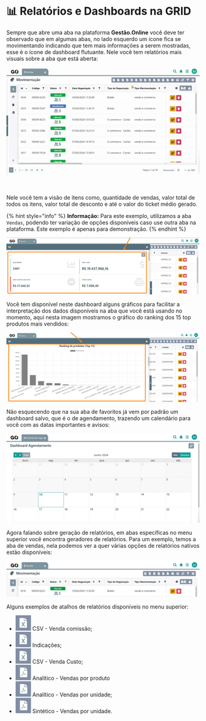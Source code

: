 # 📊 Relatórios e Dashboards na GRID

Sempre que abre uma aba na plataforma **Gestão.Online** você deve ter observado que em algumas abas, no lado esquerdo um icone fica se movimentando indicando que tem mais informações a serem mostradas, esse é o ícone de dashboard flutuante. Nele você tem relatórios mais visuais sobre a aba que está aberta:

![](/erp-v2/assets/relatorios_dashboard_aba.gif)

<br>

Nele você tem a visão de itens como, quantidade de vendas, valor total de todos os itens, valor total de desconto e até o valor do ticket médio gerado.

{% hint style="info" %}
**Informação:** Para este exemplo, utilizamos a aba `Vendas`, podendo ter variação de opções disponíveis caso use outra aba na plataforma. Este exemplo é apenas para demonstração.
{% endhint %}

![](/erp-v2/assets/relatorios_dashboard_aba_qtd_vendas.png)

Você tem disponível neste dashboard alguns gráficos para facilitar a interpretação dos dados disponíveis na aba que você está usando no momento, aqui nesta imagem mostramos o gráfico do ranking dos 15 top produtos mais vendidos:

![](/erp-v2/assets/relatorios_dashboard_ranking.png)

Não esquecendo que na sua aba de favoritos já vem por padrão um dashboard salvo, que é o de agendamento, trazendo um calendário para você com as datas importantes e avisos:

![](/erp-v2/assets/dashboard_agendamento.png)

Agora falando sobre geração de relatórios, em abas específicas no menu superior você encontra geradores de relatórios. Para um exemplo, temos a aba de vendas, nela podemos ver a quer várias opções de relatórios nativos estão disponíveis:

![](/erp-v2/assets/relatorios_botoes_menu.png)

Alguns exemplos de atalhos de relatórios disponíveis no menu superior:

- <img src="/erp-v2/assets/icon_folha_x.png" alt="" data-size="line"> CSV - Venda comissão;
- <img src="/erp-v2/assets/icon_folha_x.png" alt="" data-size="line"> Indicações;
- <img src="/erp-v2/assets/icon_folha_x.png" alt="" data-size="line"> CSV - Venda Custo;
- <img src="/erp-v2/assets/icon_folha_pdf.png" alt="" data-size="line"> Analítico - Vendas por produto
- <img src="/erp-v2/assets/icon_folha_pdf.png" alt="" data-size="line"> Analítico - Vendas por unidade;
- <img src="/erp-v2/assets/icon_folha_pdf.png" alt="" data-size="line"> Sintético - Vendas por unidade.